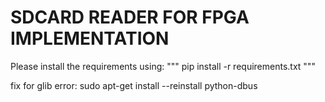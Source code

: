 # SDCARD READER FOR FPGA IMPLEMENTATION
Please install the requirements using:
""" pip install -r requirements.txt """

fix for glib error:
sudo apt-get install --reinstall python-dbus
